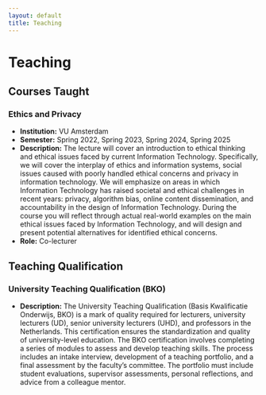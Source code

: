 ```yaml
---
layout: default
title: Teaching
---
```


# Teaching

## Courses Taught

### Ethics and Privacy
- **Institution:** VU Amsterdam 
- **Semester:** Spring 2022, Spring 2023, Spring 2024, Spring 2025
- **Description:** The lecture will cover an introduction to ethical thinking and ethical issues faced by current Information Technology. Specifically, we will cover the interplay of ethics and information systems, social issues caused with poorly handled ethical concerns and privacy in information technology. We will emphasize on areas in which Information Technology has raised societal and ethical challenges in recent years: privacy, algorithm bias, online content dissemination, and accountability in the design of Information Technology. During the course you will reflect through actual real-world examples on the main ethical issues faced by Information Technology, and will design and present potential alternatives for identified ethical concerns.
- **Role:** Co-lecturer

## Teaching Qualification
### University Teaching Qualification (BKO)
- **Description:** The University Teaching Qualification (Basis Kwalificatie Onderwijs, BKO) is a mark of quality required for lecturers, university lecturers (UD), senior university lecturers (UHD), and professors in the Netherlands. This certification ensures the standardization and quality of university-level education. The BKO certification involves completing a series of modules to assess and develop teaching skills. The process includes an intake interview, development of a teaching portfolio, and a final assessment by the faculty’s committee. The portfolio must include student evaluations, supervisor assessments, personal reflections, and advice from a colleague mentor. 
